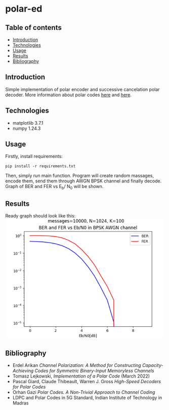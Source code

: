 # polar-ed

## Table of contents
* [Introduction](#Introduction)
* [Technologies](#Technologies)
* [Usage](#Usage)
* [Results](#Results)
* [Bibliography](#Bibliography)


## Introduction
Simple implementation of polar encoder and successive cancelation polar decoder.
More information about polar codes [here](https://www.canva.com/design/DAFmZM8cIX8/JXKUtjz0re-o-VrsU-FOtA/edit?utm_content=DAFmZM8cIX8&utm_campaign=designshare&utm_medium=link2&utm_source=sharebutton)
and [here](https://archive.nptel.ac.in/courses/117/106/108106137/).
## Technologies
* matplotlib 3.7.1
* numpy 1.24.3

## Usage

Firstly, install requirements:
```
pip install -r requirements.txt
```
Then, simply run main function. Program will create random massages, encode them, 
send them through AWGN BPSK channel and finally decode. Graph of 
BER and FER vs E<sub>b</sub>/ N<sub>0</sub> will be shown.

## Results
Ready graph should look like this:  
![](./result.png)


## Bibliography
* Erdel Arikan *Channel Polarization: A Method for Constructing
Capacity-Achieving Codes for Symmetric Binary-Input Memoryless Channels*
* Tomasz Lejkowski, *Implementation of a Polar Code* (March 2022)
* Pascal Giard, Claude Thibeault, Warren J. Gross *High-Speed Decoders for Polar Codes*
* Orhan Gazi *Polar Codes. A Non-Trivial Approach to Channel Coding*
* LDPC and Polar Codes in 5G Standard, Indian Institute of Technology in Madras
